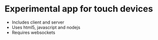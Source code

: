 # Experimental app for touch devices

* Includes client and server
* Uses html5, javascript and nodejs
* Requires websockets